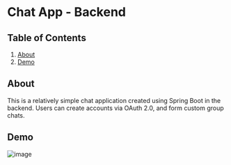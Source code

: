 # Chat App - Backend

## Table of Contents

<ol>
  <li><a href="#about">About</a></li>
  <li><a href="#demo">Demo</a></li>
</ol>

## About

This is a relatively simple chat application created using Spring Boot in the backend. Users can create accounts via OAuth 2.0, and form custom group chats.

## Demo

![image](https://github.com/yiufakinex/chat-app-frontend)

<br>
